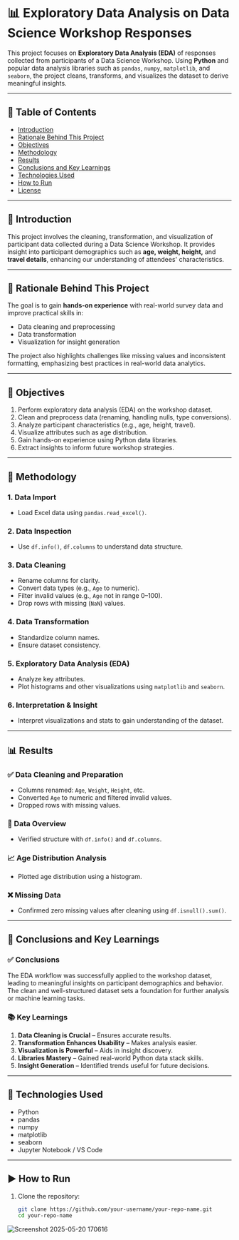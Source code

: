 # 📊 Exploratory Data Analysis on Data Science Workshop Responses

This project focuses on **Exploratory Data Analysis (EDA)** of responses collected from participants of a Data Science Workshop. Using **Python** and popular data analysis libraries such as `pandas`, `numpy`, `matplotlib`, and `seaborn`, the project cleans, transforms, and visualizes the dataset to derive meaningful insights.

---

## 📌 Table of Contents

- [Introduction](#introduction)
- [Rationale Behind This Project](#rationale-behind-this-project)
- [Objectives](#objectives)
- [Methodology](#methodology)
- [Results](#results)
- [Conclusions and Key Learnings](#conclusions-and-key-learnings)
- [Technologies Used](#technologies-used)
- [How to Run](#how-to-run)
- [License](#license)

---

## 🧠 Introduction

This project involves the cleaning, transformation, and visualization of participant data collected during a Data Science Workshop. It provides insight into participant demographics such as **age, weight, height,** and **travel details**, enhancing our understanding of attendees' characteristics.

---

## 🧾 Rationale Behind This Project

The goal is to gain **hands-on experience** with real-world survey data and improve practical skills in:

- Data cleaning and preprocessing
- Data transformation
- Visualization for insight generation

The project also highlights challenges like missing values and inconsistent formatting, emphasizing best practices in real-world data analytics.

---

## 🎯 Objectives

1. Perform exploratory data analysis (EDA) on the workshop dataset.
2. Clean and preprocess data (renaming, handling nulls, type conversions).
3. Analyze participant characteristics (e.g., age, height, travel).
4. Visualize attributes such as age distribution.
5. Gain hands-on experience using Python data libraries.
6. Extract insights to inform future workshop strategies.

---

## 🧪 Methodology

### 1. Data Import
- Load Excel data using `pandas.read_excel()`.

### 2. Data Inspection
- Use `df.info()`, `df.columns` to understand data structure.

### 3. Data Cleaning
- Rename columns for clarity.
- Convert data types (e.g., `Age` to numeric).
- Filter invalid values (e.g., `Age` not in range 0–100).
- Drop rows with missing (`NaN`) values.

### 4. Data Transformation
- Standardize column names.
- Ensure dataset consistency.

### 5. Exploratory Data Analysis (EDA)
- Analyze key attributes.
- Plot histograms and other visualizations using `matplotlib` and `seaborn`.

### 6. Interpretation & Insight
- Interpret visualizations and stats to gain understanding of the dataset.

---

## 📊 Results

### ✅ Data Cleaning and Preparation
- Columns renamed: `Age`, `Weight`, `Height`, etc.
- Converted `Age` to numeric and filtered invalid values.
- Dropped rows with missing values.

### 🧾 Data Overview
- Verified structure with `df.info()` and `df.columns`.

### 📈 Age Distribution Analysis
- Plotted age distribution using a histogram.

### ❌ Missing Data
- Confirmed zero missing values after cleaning using `df.isnull().sum()`.

---

## 🏁 Conclusions and Key Learnings

### ✅ Conclusions

The EDA workflow was successfully applied to the workshop dataset, leading to meaningful insights on participant demographics and behavior. The clean and well-structured dataset sets a foundation for further analysis or machine learning tasks.

### 📚 Key Learnings

1. **Data Cleaning is Crucial** – Ensures accurate results.
2. **Transformation Enhances Usability** – Makes analysis easier.
3. **Visualization is Powerful** – Aids in insight discovery.
4. **Libraries Mastery** – Gained real-world Python data stack skills.
5. **Insight Generation** – Identified trends useful for future decisions.

---

## 🧰 Technologies Used

- Python
- pandas
- numpy
- matplotlib
- seaborn
- Jupyter Notebook / VS Code

---

## ▶️ How to Run

1. Clone the repository:
   ```bash
   git clone https://github.com/your-username/your-repo-name.git
   cd your-repo-name

![Screenshot 2025-05-20 170616](https://github.com/user-attachments/assets/db0771d1-1c79-48b8-b70f-a736ce5eb2d3)
